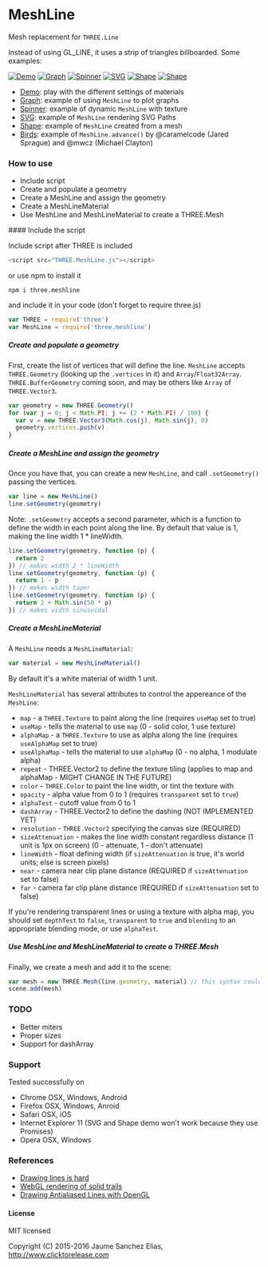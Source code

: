 # MeshLine

Mesh replacement for `THREE.Line`

Instead of using GL_LINE, it uses a strip of triangles billboarded. Some examples:

[![Demo](screenshots/demo.jpg)](https://www.clicktorelease.com/code/THREE.MeshLine/demo/index.html)
[![Graph](screenshots/graph.jpg)](https://www.clicktorelease.com/code/THREE.MeshLine/demo/graph.html)
[![Spinner](screenshots/spinner.jpg)](https://www.clicktorelease.com/code/THREE.MeshLine/demo/spinner.html)
[![SVG](screenshots/svg.jpg)](https://www.clicktorelease.com/code/THREE.MeshLine/demo/svg.html)
[![Shape](screenshots/shape.jpg)](https://www.clicktorelease.com/code/THREE.MeshLine/demo/shape.html)
[![Shape](screenshots/birds.jpg)](https://www.clicktorelease.com/code/THREE.MeshLine/demo/birds.html)

- [Demo](https://www.clicktorelease.com/code/THREE.MeshLine/demo/index.html): play with the different settings of materials
- [Graph](https://www.clicktorelease.com/code/THREE.MeshLine/demo/graph.html): example of using `MeshLine` to plot graphs
- [Spinner](https://www.clicktorelease.com/code/THREE.MeshLine/demo/spinner.html): example of dynamic `MeshLine` with texture
- [SVG](https://www.clicktorelease.com/code/THREE.MeshLine/demo/svg.html): example of `MeshLine` rendering SVG Paths
- [Shape](https://www.clicktorelease.com/code/THREE.MeshLine/demo/shape.html): example of `MeshLine` created from a mesh
- [Birds](https://www.clicktorelease.com/code/THREE.MeshLine/demo/birds.html): example of `MeshLine.advance()` by @caramelcode (Jared Sprague) and @mwcz (Michael Clayton)

### How to use

- Include script
- Create and populate a geometry
- Create a MeshLine and assign the geometry
- Create a MeshLineMaterial
- Use MeshLine and MeshLineMaterial to create a THREE.Mesh

#### Include the script

Include script after THREE is included

```js
<script src="THREE.MeshLine.js"></script>
```

or use npm to install it

```
npm i three.meshline
```

and include it in your code (don't forget to require three.js)

```js
var THREE = require('three')
var MeshLine = require('three.meshline')
```

##### Create and populate a geometry

First, create the list of vertices that will define the line. `MeshLine` accepts `THREE.Geometry` (looking up the `.vertices` in it) and `Array`/`Float32Array`. `THREE.BufferGeometry` coming soon, and may be others like `Array` of `THREE.Vector3`.

```js
var geometry = new THREE.Geometry()
for (var j = 0; j < Math.PI; j += (2 * Math.PI) / 100) {
  var v = new THREE.Vector3(Math.cos(j), Math.sin(j), 0)
  geometry.vertices.push(v)
}
```

##### Create a MeshLine and assign the geometry

Once you have that, you can create a new `MeshLine`, and call `.setGeometry()` passing the vertices.

```js
var line = new MeshLine()
line.setGeometry(geometry)
```

Note: `.setGeometry` accepts a second parameter, which is a function to define the width in each point along the line. By default that value is 1, making the line width 1 \* lineWidth.

```js
line.setGeometry(geometry, function (p) {
  return 2
}) // makes width 2 * lineWidth
line.setGeometry(geometry, function (p) {
  return 1 - p
}) // makes width taper
line.setGeometry(geometry, function (p) {
  return 2 + Math.sin(50 * p)
}) // makes width sinusoidal
```

##### Create a MeshLineMaterial

A `MeshLine` needs a `MeshLineMaterial`:

```js
var material = new MeshLineMaterial()
```

By default it's a white material of width 1 unit.

`MeshLineMaterial` has several attributes to control the appereance of the `MeshLine`:

- `map` - a `THREE.Texture` to paint along the line (requires `useMap` set to true)
- `useMap` - tells the material to use `map` (0 - solid color, 1 use texture)
- `alphaMap` - a `THREE.Texture` to use as alpha along the line (requires `useAlphaMap` set to true)
- `useAlphaMap` - tells the material to use `alphaMap` (0 - no alpha, 1 modulate alpha)
- `repeat` - THREE.Vector2 to define the texture tiling (applies to map and alphaMap - MIGHT CHANGE IN THE FUTURE)
- `color` - `THREE.Color` to paint the line width, or tint the texture with
- `opacity` - alpha value from 0 to 1 (requires `transparent` set to `true`)
- `alphaTest` - cutoff value from 0 to 1
- `dashArray` - THREE.Vector2 to define the dashing (NOT IMPLEMENTED YET)
- `resolution` - `THREE.Vector2` specifying the canvas size (REQUIRED)
- `sizeAttenuation` - makes the line width constant regardless distance (1 unit is 1px on screen) (0 - attenuate, 1 - don't attenuate)
- `lineWidth` - float defining width (if `sizeAttenuation` is true, it's world units; else is screen pixels)
- `near` - camera near clip plane distance (REQUIRED if `sizeAttenuation` set to false)
- `far` - camera far clip plane distance (REQUIRED if `sizeAttenuation` set to false)

If you're rendering transparent lines or using a texture with alpha map, you should set `depthTest` to `false`, `transparent` to `true` and `blending` to an appropriate blending mode, or use `alphaTest`.

##### Use MeshLine and MeshLineMaterial to create a THREE.Mesh

Finally, we create a mesh and add it to the scene:

```js
var mesh = new THREE.Mesh(line.geometry, material) // this syntax could definitely be improved!
scene.add(mesh)
```

### TODO

- Better miters
- Proper sizes
- Support for dashArray

### Support

Tested successfully on

- Chrome OSX, Windows, Android
- Firefox OSX, Windows, Anroid
- Safari OSX, iOS
- Internet Explorer 11 (SVG and Shape demo won't work because they use Promises)
- Opera OSX, Windows

### References

- [Drawing lines is hard](http://mattdesl.svbtle.com/drawing-lines-is-hard)
- [WebGL rendering of solid trails](http://codeflow.org/entries/2012/aug/05/webgl-rendering-of-solid-trails/)
- [Drawing Antialiased Lines with OpenGL](https://www.mapbox.com/blog/drawing-antialiased-lines/)

#### License

MIT licensed

Copyright (C) 2015-2016 Jaume Sanchez Elias, http://www.clicktorelease.com
